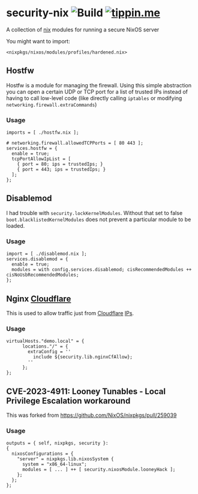 # security-nix ![Build](https://github.com/fiksn/security-nix/actions/workflows/build.yaml/badge.svg) [![tippin.me](https://badgen.net/badge/%E2%9A%A1%EF%B8%8Ftippin.me/@fiksn/F0918E)](https://tippin.me/@fiksn)
A collection of [nix](https://nixos.org/) modules for running a secure NixOS server

You might want to import:
```
<nixpkgs/nixos/modules/profiles/hardened.nix>
```

## Hostfw

Hostfw is a module for managing the firewall. Using this simple abstraction you can open a certain UDP or TCP port for a list of trusted IPs instead of
having to call low-level code (like directly calling `iptables` or modifying `networking.firewall.extraCommands`)

### Usage

```
imports = [ ./hostfw.nix ];

# networking.firewall.allowedTCPPorts = [ 80 443 ];
services.hostfw = {
  enable = true;
  tcpPortAllowIpList = [
    { port = 80; ips = trustedIps; }
    { port = 443; ips = trustedIps; }
  ];
};
```

## Disablemod

I had trouble with `security.lockKernelModules`. Without that set to false `boot.blacklistedKernelModules` does not prevent
a particular module to be loaded.

### Usage

```
import = [ ./disablemod.nix ];
services.disablemod = {
  enable = true;
  modules = with config.services.disablemod; cisRecommendedModules ++ cisNoUsbRecommendedModules;
};
```

## Nginx [Cloudflare](https://www.cloudflare.com/)

This is used to allow traffic just from [Cloudflare](https://www.cloudflare.com/) [IPs](https://www.cloudflare.com/ips/).

### Usage

```
virtualHosts."demo.local" = {
      locations."/" = {
        extraConfig = ''
          include ${security.lib.nginxCfAllow};
        ''
      };
};
```

## CVE-2023-4911: Looney Tunables - Local Privilege Escalation workaround

This was forked from https://github.com/NixOS/nixpkgs/pull/259039

### Usage

```
outputs = { self, nixpkgs, security }:
{
  nixosConfigurations = {
    "server" = nixpkgs.lib.nixosSystem {
      system = "x86_64-linux";
      modules = [ ... ] ++ [ security.nixosModule.looneyHack ];
    };
  };
};
```
